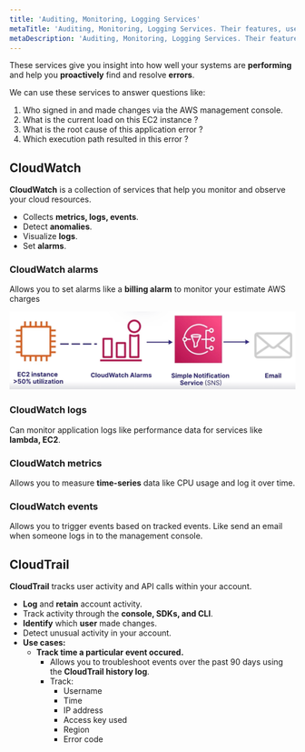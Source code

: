 ```yaml
---
title: 'Auditing, Monitoring, Logging Services'
metaTitle: 'Auditing, Monitoring, Logging Services. Their features, use cases and pricing models.'
metaDescription: 'Auditing, Monitoring, Logging Services. Their features, use cases and pricing models.'
---
```


These services give you insight into how well your systems are **performing** and help you **proactively** find and resolve **errors**.

We can use these services to answer questions like:

1. Who signed in and made changes via the AWS management console.
2. What is the current load on this EC2 instance ?
3. What is the root cause of this application error ?
4. Which execution path resulted in this error ?

## CloudWatch

**CloudWatch** is a collection of services that help you monitor and observe your cloud resources.

- Collects **metrics, logs, events**.
- Detect **anomalies**.
- Visualize **logs**.
- Set **alarms**.

### CloudWatch alarms

Allows you to set alarms like a **billing alarm** to monitor your estimate AWS charges

![Screen Shot 2021-10-22 at 12.02.51 PM](../cloudwatch-alarm.png)

### CloudWatch logs

Can monitor application logs like performance data for services like **lambda, EC2**.

### CloudWatch metrics

Allows you to measure **time-series** data like CPU usage and log it over time.

### CloudWatch events

Allows you to trigger events based on tracked events. Like send an email when someone logs in to the management console.

## CloudTrail

**CloudTrail** tracks user activity and API calls within your account.

- **Log** and **retain** account activity.
- Track activity through the **console, SDKs, and CLI**.
- **Identify** which **user** made changes.
- Detect unusual activity in your account.
- **Use cases:**
  - **Track time a particular event occured.**
    - Allows you to troubleshoot events over the past 90 days using the **CloudTrail history log**.
    - Track:
      - Username
      - Time
      - IP address
      - Access key used
      - Region
      - Error code
